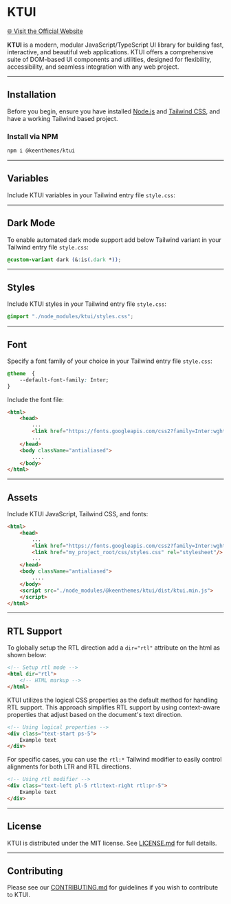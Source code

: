 # KTUI

[🌐 Visit the Official Website](https://ktui.io)

**KTUI** is a modern, modular JavaScript/TypeScript UI library for building fast, interactive, and beautiful web applications. KTUI offers a comprehensive suite of DOM-based UI components and utilities, designed for flexibility, accessibility, and seamless integration with any web project.

---

## Installation

Before you begin, ensure you have installed [Node.js](https://nodejs.org) and [Tailwind CSS](https://tailwindcss.com/), and have a working Tailwind based project.

### Install via NPM

```bash
npm i @keenthemes/ktui
```

---

## Variables

Include KTUI variables in your Tailwind entry file `style.css`:

---

## Dark Mode

To enable automated dark mode support add below Tailwind variant in your Tailwind entry file `style.css`:

```css
@custom-variant dark (&:is(.dark *));
```

---

## Styles

Include KTUI styles in your Tailwind entry file `style.css`:

```css
@import "./node_modules/ktui/styles.css";
```

---

## Font

Specify a font family of your choice in your Tailwind entry file `style.css`:

```css
@theme  {
	--default-font-family: Inter;
}
```

Include the font file:

```html
<html>
	<head>
		...
		<link href="https://fonts.googleapis.com/css2?family=Inter:wght@400;500;600;700&display=swap" rel="stylesheet"/>
		...
	</head>
	<body className="antialiased">
		....
	</body>
</html>
```

---

## Assets

Include KTUI JavaScript, Tailwind CSS, and fonts:

```html
<html>
	<head>
		...
		<link href="https://fonts.googleapis.com/css2?family=Inter:wght@400;500;600;700&display=swap" rel="stylesheet"/>
		<link href="my_project_root/css/styles.css" rel="stylesheet"/>
		...
	</head>
	<body className="antialiased">
		....
	</body>
	<script src="./node_modules/@keenthemes/ktui/dist/ktui.min.js">
	</script>
</html>
```

---

## RTL Support

To globally setup the RTL direction add a `dir="rtl"` attribute on the html as shown below:

```html
<!-- Setup rtl mode -->
<html dir="rtl">
	<!-- HTML markup -->
</html>
```

KTUI utilizes the logical CSS properties as the default method for handling RTL support. This approach simplifies RTL support by using context-aware properties that adjust based on the document's text direction.

```html
<!-- Using logical properties -->
<div class="text-start ps-5">
	Example text
</div>
```

For specific cases, you can use the `rtl:*` Tailwind modifier to easily control alignments for both LTR and RTL directions.

```html
<!-- Using rtl modifier -->
<div class="text-left pl-5 rtl:text-right rtl:pr-5">
	Example text
</div>
```

---

## License

KTUI is distributed under the MIT license. See [LICENSE.md](https://github.com/keenthemes/reui/blob/main/LICENSE.md) for full details.

---

## Contributing

Please see our [CONTRIBUTING.md](https://github.com/keenthemes/reui/blob/main/CONTRIBUTING.md) for guidelines if you wish to contribute to KTUI.
